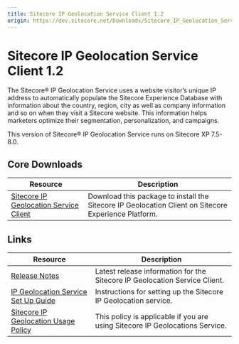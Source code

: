 ```yaml
---
title: Sitecore IP Geolocation Service Client 1.2
origin: https://dev.sitecore.net/Downloads/Sitecore_IP_Geolocation_Service_Client/12/Sitecore_IP_Geolocation_Service_Client_12_for_Sitecore_XP_80.aspx
---
```


# Sitecore IP Geolocation Service Client 1.2

The Sitecore® IP Geolocation Service uses a website visitor’s unique IP address to automatically populate the Sitecore Experience Database with information about the country, region, city as well as company information and so on when they visit a Sitecore website. This information helps marketers optimize their segmentation, personalization, and campaigns.

This version of Sitecore® IP Geolocation Service runs on Sitecore XP 7.5-8.0.

## Core Downloads

 | Resource | Description |
 | --- | --- |
 | [Sitecore IP Geolocation Service Client](https://sitecoredev.azureedge.net/~/media/72C88433B6E543FB8F26906E23E0BC38.ashx?date=20161220T100339) | Download this package to install the Sitecore IP Geolocation Client on Sitecore Experience Platform. |

## Links

 | Resource | Description |
 | --- | --- |
 | [Release Notes](/downloads/Sitecore%20IP%20Geolocation%20Service%20Client/12/Sitecore%20IP%20Geolocation%20Service%20Client%2012%20for%20Sitecore%20XP%2080/Release%20Notes) | Latest release information for the Sitecore IP Geolocation Service Client. |
 | [IP Geolocation Service Set Up Guide](/~/media/E46F4564862941A3A59E66C80D034402.ashx) | Instructions for setting up the Sitecore IP Geolocation service. |
 | [Sitecore IP Geolocation Usage Policy](/downloads/Sitecore%20Experience%20Platform/Sitecore%20IP%20Geolocation%20Usage%20Policy) | This policy is applicable if you are using Sitecore IP Geolocations Service. |